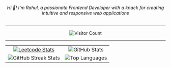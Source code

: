 <h6 align="center">
  Hi 👋! I'm Rahul, a passionate Frontend Developer with a knack for creating intuitive and responsive web applications
</h6>

---

<div align="center">
  <img src="https://profile-counter.glitch.me/zccott/count.svg?" alt="Visitor Count" />
</div>

---

<table align="center">
  <tr>
    <td align="center">
      <a href="https://leetcard.jacoblin.cool/zccott?ext=contest">
        <img src="https://leetcard.jacoblin.cool/zccott?ext=contest" alt="Leetcode Stats" />
      </a>
    </td>
    <td align="center">
      <img src="https://github-readme-stats.vercel.app/api?username=zccott&theme=transparent&hide_border=true&include_all_commits=true&count_private=true" alt="GitHub Stats" />
    </td>
  </tr>
  <tr>
    <td align="center">
      <img src="https://github-readme-streak-stats.herokuapp.com/?user=zccott&theme=transparent&hide_border=true" alt="GitHub Streak Stats" />
    </td>
    <td align="center">
      <img src="https://github-readme-stats.vercel.app/api/top-langs/?username=zccott&theme=transparent&hide_border=true&layout=compact" alt="Top Languages" />
    </td>
  </tr>
</table>
